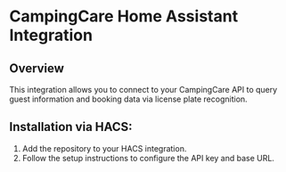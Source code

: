 # CampingCare Home Assistant Integration

## Overview
This integration allows you to connect to your CampingCare API to query guest information and booking data via license plate recognition.

## Installation via HACS:
1. Add the repository to your HACS integration.
2. Follow the setup instructions to configure the API key and base URL.
